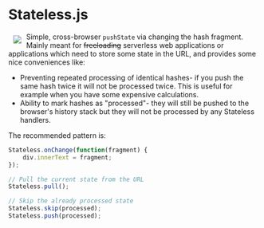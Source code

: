 # Stateless.js

<img src="https://raw.githubusercontent.com/robinedwards/neomodel/master/doc/source/_static/neomodel-300.png" hspace="10" vspace="6" align="left"/>

Simple, cross-browser ``pushState`` via changing the hash
fragment. Mainly meant for ~~freeloading~~ serverless web
applications or applications which need to store some state
in the URL, and provides some nice conveniences like:

 - Preventing repeated processing of identical hashes- if you
 push the same hash twice it will not be processed twice. This
 is useful for example when you have some expensive
 calculations.
 - Ability to mark hashes as "processed"- they will still be
 pushed to the browser's history stack but they will not be
 processed by any Stateless handlers.

The recommended pattern is:

```js
Stateless.onChange(function(fragment) {
    div.innerText = fragment;
});

// Pull the current state from the URL
Stateless.pull();

// Skip the already processed state
Stateless.skip(processed);
Stateless.push(processed);
```
